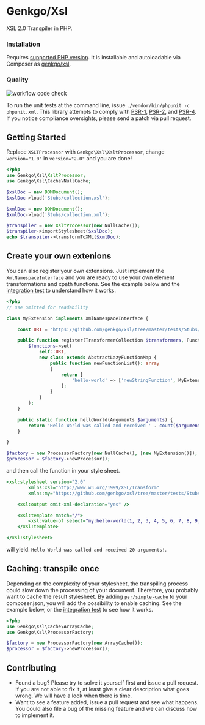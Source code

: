 # Genkgo/Xsl
XSL 2.0 Transpiler in PHP.

### Installation

Requires [supported PHP version](https://www.php.net/supported-versions.php). It is installable and autoloadable via Composer as [genkgo/xsl](https://packagist.org/packages/genkgo/xsl).

### Quality

![workflow code check](https://github.com/genkgo/xsl/workflows/code%20check/badge.svg)

To run the unit tests at the command line, issue `./vendor/bin/phpunit -c phpunit.xml`. This library attempts to comply with
[PSR-1][], [PSR-2][], and [PSR-4][]. If you notice compliance oversights, please send a patch via pull request.

[PSR-1]: https://github.com/php-fig/fig-standards/blob/master/accepted/PSR-1-basic-coding-standard.md
[PSR-2]: https://github.com/php-fig/fig-standards/blob/master/accepted/PSR-2-coding-style-guide.md
[PSR-4]: https://github.com/php-fig/fig-standards/blob/master/accepted/PSR-4-autoloader.md

## Getting Started

Replace `XSLTProcessor` with `Genkgo\Xsl\XsltProcessor`, change `version="1.0"` in `version="2.0"` and you are done!

```php
<?php
use Genkgo\Xsl\XsltProcessor;
use Genkgo\Xsl\Cache\NullCache;

$xslDoc = new DOMDocument();
$xslDoc->load('Stubs/collection.xsl');

$xmlDoc = new DOMDocument();
$xmlDoc->load('Stubs/collection.xml');

$transpiler = new XsltProcessor(new NullCache());
$transpiler->importStylesheet($xslDoc);
echo $transpiler->transformToXML($xmlDoc);
```

## Create your own extenions

You can also register your own extensions. Just implement the `XmlNamespaceInterface` and you
are ready to use your own element transformations and xpath functions. See the example below and the [integration
test](https://github.com/genkgo/xsl/blob/master/tests/Integration/ExtensionTest.php) to understand how it works.


```php
<?php
// use omitted for readability

class MyExtension implements XmlNamespaceInterface {

    const URI = 'https://github.com/genkgo/xsl/tree/master/tests/Stubs/Extension/MyExtension';

    public function register(TransformerCollection $transformers, FunctionCollection $functions) {
        $functions->set(
            self::URI, 
            new class extends AbstractLazyFunctionMap {
                public function newFunctionList(): array
                {
                    return [
                        'hello-world' => ['newStringFunction', MyExtension::class],
                    ];
                }
            }
        );
    }

    public static function helloWorld(Arguments $arguments) {
        return 'Hello World was called and received ' . count($arguments->unpack()) . ' arguments!';
    }

}

$factory = new ProcessorFactory(new NullCache(), [new MyExtension()]);
$processor = $factory->newProcessor();
```

and then call the function in your style sheet.

```xsl
<xsl:stylesheet version="2.0"
        xmlns:xsl="http://www.w3.org/1999/XSL/Transform"
        xmlns:my="https://github.com/genkgo/xsl/tree/master/tests/Stubs/Extension/MyExtension">

    <xsl:output omit-xml-declaration="yes" />

    <xsl:template match="/">
        <xsl:value-of select="my:hello-world(1, 2, 3, 4, 5, 6, 7, 8, 9, 0, 1, 2, 3, 4, 5, 6, 7, 8, 9, 10)" />
    </xsl:template>

</xsl:stylesheet>
```

will yield: `Hello World was called and received 20 arguments!`.

## Caching: transpile once

Depending on the complexity of your stylesheet, the transpiling process could slow down the processing of your
document. Therefore, you probably want to cache the result stylesheet. By adding
[`psr/simple-cache`](https://packagist.org/packages/psr/simple-cache) to your composer.json, you will add the possibility to enable caching.
See the example below, or the [integration test](https://github.com/genkgo/xsl/blob/master/tests/Integration/CacheTest.php)
to see how it works.


```php
<?php
use Genkgo\Xsl\Cache\ArrayCache;
use Genkgo\Xsl\ProcessorFactory;

$factory = new ProcessorFactory(new ArrayCache());
$processor = $factory->newProcessor();
```

## Contributing

- Found a bug? Please try to solve it yourself first and issue a pull request. If you are not able to fix it, at least
  give a clear description what goes wrong. We will have a look when there is time.
- Want to see a feature added, issue a pull request and see what happens. You could also file a bug of the missing
  feature and we can discuss how to implement it.

